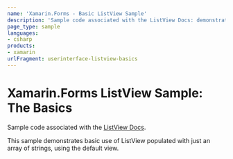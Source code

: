 ```yaml
---
name: 'Xamarin.Forms - Basic ListView Sample'
description: 'Sample code associated with the ListView Docs: demonstrates basic use of ListView populated with just an array of strings'
page_type: sample
languages:
- csharp
products:
- xamarin
urlFragment: userinterface-listview-basics
---
```

# Xamarin.Forms ListView Sample: The Basics

Sample code associated with the [ListView Docs](https://docs.microsoft.com/xamarin/xamarin-forms/user-interface/listview/).

This sample demonstrates basic use of ListView populated with just an array of strings, using the default view.
